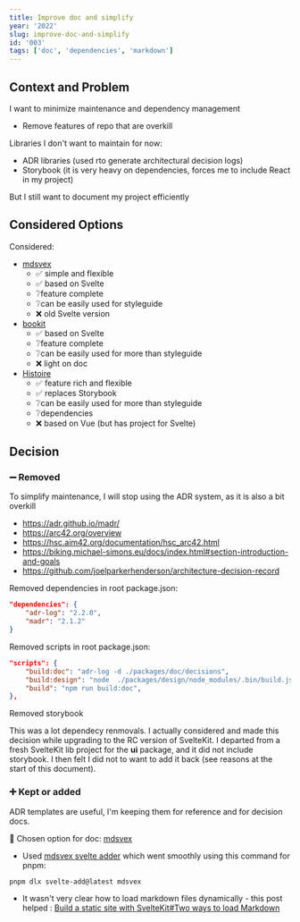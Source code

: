 ```yaml
---
title: Improve doc and simplify
year: '2022'
slug: improve-doc-and-simplify
id: '003'
tags: ['doc', 'dependencies', 'markdown']
---
```


## Context and Problem

I want to minimize maintenance and dependency management

- Remove features of repo that are overkill

Libraries I don't want to maintain for now:

- ADR libraries (used rto generate architectural decision logs)
- Storybook (it is very heavy on dependencies, forces me to include React in my project)

But I still want to document my project efficiently

## Considered Options

Considered:

- [mdsvex](https://mdsvex.pngwn.io/)
  - ✅ simple and flexible
  - ✅ based on Svelte
  - ❔feature complete
  - ❔can be easily used for styleguide
  - ❌ old Svelte version
- [bookit](https://github.com/leveluptuts/bookit)
  - ✅ based on Svelte
  - ❔feature complete
  - ❔can be easily used for more than styleguide
  - ❌ light on doc
- [Histoire](https://histoire.dev/)
  - ✅ feature rich and flexible
  - ✅ replaces Storybook
  - ❔can be easily used for more than styleguide
  - ❔dependencies
  - ❌ based on Vue (but has project for Svelte)

## Decision

### ➖ Removed

To simplify maintenance, I will stop using the ADR system, as it is also a bit overkill

- https://adr.github.io/madr/
- https://arc42.org/overview
- https://hsc.aim42.org/documentation/hsc_arc42.html
- https://biking.michael-simons.eu/docs/index.html#section-introduction-and-goals
- https://github.com/joelparkerhenderson/architecture-decision-record

Removed dependencies in root package.json:

```json
"dependencies": {
	"adr-log": "2.2.0",
	"madr": "2.1.2"
}
```

Removed scripts in root package.json:

```json
"scripts": {
    "build:doc": "adr-log -d ./packages/doc/decisions",
    "build:design": "node  ./packages/design/node_modules/.bin/build.js",
    "build": "npm run build:doc",
},
```

Removed storybook

This was a lot dependecy renmovals. I actually considered and made this decision while upgrading to the RC version of SvelteKit.
I departed from a fresh SvelteKit lib project for the **ui** package, and it did not include storybook. I then felt I did not to want to add it back (see reasons at the start of this document).

### ➕ Kept or added

ADR templates are useful, I'm keeping them for reference and for decision docs.

🚧 Chosen option for doc: [mdsvex](https://mdsvex.pngwn.io/)

- Used [mdsvex svelte adder](https://github.com/svelte-add/mdsvex) which went smoothly using this command for pnpm:

```bash
pnpm dlx svelte-add@latest mdsvex
```

- It wasn't very clear how to load markdown files dynamically - this post helped : [Build a static site with SvelteKit#Two ways to load Markdown](https://joshcollinsworth.com/blog/build-static-sveltekit-markdown-blog#two-ways-to-load-markdown)
